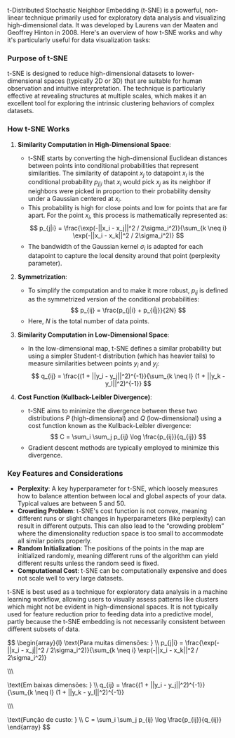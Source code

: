 t-Distributed Stochastic Neighbor Embedding (t-SNE) is a powerful, non-linear technique primarily used for exploratory data analysis and visualizing high-dimensional data. It was developed by Laurens van der Maaten and Geoffrey Hinton in 2008. Here's an overview of how t-SNE works and why it's particularly useful for data visualization tasks:

### Purpose of t-SNE

t-SNE is designed to reduce high-dimensional datasets to lower-dimensional spaces (typically 2D or 3D) that are suitable for human observation and intuitive interpretation. The technique is particularly effective at revealing structures at multiple scales, which makes it an excellent tool for exploring the intrinsic clustering behaviors of complex datasets.

### How t-SNE Works

1. **Similarity Computation in High-Dimensional Space**: 
   - t-SNE starts by converting the high-dimensional Euclidean distances between points into conditional probabilities that represent similarities. The similarity of datapoint $x_j$ to datapoint $x_i$ is the conditional probability $p_{j|i}$ that $x_i$ would pick $x_j$ as its neighbor if neighbors were picked in proportion to their probability density under a Gaussian centered at $x_i$.
   - This probability is high for close points and low for points that are far apart. For the point $x_i$, this process is mathematically represented as:
    $$
     p_{j|i} = \frac{\exp(-||x_i - x_j||^2 / 2\sigma_i^2)}{\sum_{k \neq i} \exp(-||x_i - x_k||^2 / 2\sigma_i^2)}
    $$
   - The bandwidth of the Gaussian kernel $\sigma_i$ is adapted for each datapoint to capture the local density around that point (perplexity parameter).

2. **Symmetrization**: 
   - To simplify the computation and to make it more robust, $p_{ij}$ is defined as the symmetrized version of the conditional probabilities:
    $$
     p_{ij} = \frac{p_{j|i} + p_{i|j}}{2N}
    $$
   - Here, $N$ is the total number of data points.

3. **Similarity Computation in Low-Dimensional Space**:
   - In the low-dimensional map, t-SNE defines a similar probability but using a simpler Student-t distribution (which has heavier tails) to measure similarities between points $y_i$ and $y_j$:
    $$
     q_{ij} = \frac{(1 + ||y_i - y_j||^2)^{-1}}{\sum_{k \neq l} (1 + ||y_k - y_l||^2)^{-1}}
    $$

4. **Cost Function (Kullback-Leibler Divergence)**:
   - t-SNE aims to minimize the divergence between these two distributions $P$ (high-dimensional) and $Q$ (low-dimensional) using a cost function known as the Kullback-Leibler divergence:
    $$
     C = \sum_i \sum_j p_{ij} \log \frac{p_{ij}}{q_{ij}}
    $$
   - Gradient descent methods are typically employed to minimize this divergence.

### Key Features and Considerations

- **Perplexity**: A key hyperparameter for t-SNE, which loosely measures how to balance attention between local and global aspects of your data. Typical values are between 5 and 50.
- **Crowding Problem**: t-SNE's cost function is not convex, meaning different runs or slight changes in hyperparameters (like perplexity) can result in different outputs. This can also lead to the “crowding problem” where the dimensionality reduction space is too small to accommodate all similar points properly.
- **Random Initialization**: The positions of the points in the map are initialized randomly, meaning different runs of the algorithm can yield different results unless the random seed is fixed.
- **Computational Cost**: t-SNE can be computationally expensive and does not scale well to very large datasets.

t-SNE is best used as a technique for exploratory data analysis in a machine learning workflow, allowing users to visually assess patterns like clusters which might not be evident in high-dimensional spaces. It is not typically used for feature reduction prior to feeding data into a predictive model, partly because the t-SNE embedding is not necessarily consistent between different subsets of data.


$$
\begin{array}{l}
  \text{Para muitas dimensões: } \\\\
  p_{j|i} = \frac{\exp(-||x_i - x_j||^2 / 2\sigma_i^2)}{\sum_{k \neq i} \exp(-||x_i - x_k||^2 / 2\sigma_i^2)}

  \\\\\\

  \text{Em baixas dimensões: } \\\\
  q_{ij} = \frac{(1 + ||y_i - y_j||^2)^{-1}}{\sum_{k \neq l} (1 + ||y_k - y_l||^2)^{-1}}

  \\\\\\
  
  \text{Função de custo: } \\\\
  C = \sum_i \sum_j p_{ij} \log \frac{p_{ij}}{q_{ij}}
\end{array}
$$

$$
$$


$$
$$
